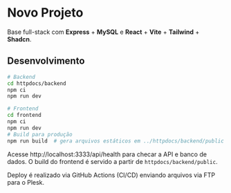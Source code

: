 # Novo Projeto

Base full-stack com **Express** + **MySQL** e **React** + **Vite** + **Tailwind** + **Shadcn**.

## Desenvolvimento

```bash
# Backend
cd httpdocs/backend
npm ci
npm run dev

# Frontend
cd frontend
npm ci
npm run dev
# Build para produção
npm run build  # gera arquivos estáticos em ../httpdocs/backend/public
```

Acesse http://localhost:3333/api/health para checar a API e banco de dados.
O build do frontend é servido a partir de `httpdocs/backend/public`.

Deploy é realizado via GitHub Actions (CI/CD) enviando arquivos via FTP para o Plesk.
